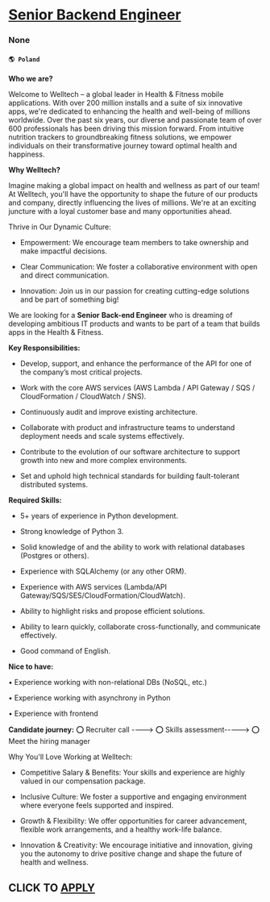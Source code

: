 # [Senior Backend Engineer](https://www.remotewlb.com/apply/senior-backend-engineer-122745)  
### None  
#### `🌎 Poland`  

**Who we are?**

Welcome to Welltech – a global leader in Health & Fitness mobile applications. With over 200 million installs and a suite of six innovative apps, we're dedicated to enhancing the health and well-being of millions worldwide. Over the past six years, our diverse and passionate team of over 600 professionals has been driving this mission forward. From intuitive nutrition trackers to groundbreaking fitness solutions, we empower individuals on their transformative journey toward optimal health and happiness.

 **Why Welltech?**

Imagine making a global impact on health and wellness as part of our team! At Welltech, you'll have the opportunity to shape the future of our products and company, directly influencing the lives of millions. We're at an exciting juncture with a loyal customer base and many opportunities ahead.

Thrive in Our Dynamic Culture:

  * Empowerment: We encourage team members to take ownership and make impactful decisions.

  * Clear Communication: We foster a collaborative environment with open and direct communication.

  * Innovation: Join us in our passion for creating cutting-edge solutions and be part of something big!

We are looking for a **Senior** **Back-end Engineer** who is dreaming of developing ambitious IT products and wants to be part of a team that builds apps in the Health & Fitness.

 **Key Responsibilities:**

  * Develop, support, and enhance the performance of the API for one of the company’s most critical projects.

  * Work with the core AWS services (AWS Lambda / API Gateway / SQS / CloudFormation / CloudWatch / SNS).

  * Continuously audit and improve existing architecture.

  * Collaborate with product and infrastructure teams to understand deployment needs and scale systems effectively.

  * Contribute to the evolution of our software architecture to support growth into new and more complex environments.

  * Set and uphold high technical standards for building fault-tolerant distributed systems.

 **Required Skills:**

  * 5+ years of experience in Python development.

  * Strong knowledge of Python 3.

  * Solid knowledge of and the ability to work with relational databases (Postgres or others).

  * Experience with SQLAlchemy (or any other ORM).

  * Experience with AWS services (Lambda/API Gateway/SQS/SES/CloudFormation/CloudWatch).

  * Ability to highlight risks and propose efficient solutions.

  * Ability to learn quickly, collaborate cross-functionally, and communicate effectively.

  * Good command of English.

 **Nice to have:**

• Experience working with non-relational DBs (NoSQL, etc.)

• Experience working with asynchrony in Python

• Experience with frontend

 **Candidate journey:** ⭕️ Recruiter call ----> ⭕️ Skills assessment-----> ⭕️ Meet the hiring manager

Why You'll Love Working at Welltech:

  * Competitive Salary & Benefits: Your skills and experience are highly valued in our compensation package.

  * Inclusive Culture: We foster a supportive and engaging environment where everyone feels supported and inspired.

  * Growth & Flexibility: We offer opportunities for career advancement, flexible work arrangements, and a healthy work-life balance.

  * Innovation & Creativity: We encourage initiative and innovation, giving you the autonomy to drive positive change and shape the future of health and wellness.

  
## CLICK TO [APPLY](https://www.remotewlb.com/apply/senior-backend-engineer-122745)

